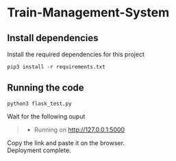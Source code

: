 # Train-Management-System
## Install dependencies
Install the required dependencies for this project   
```
pip3 install -r requirements.txt
```
## Running the code
```
python3 flask_test.py
```
Wait for the following ouput   
> * Running on http://127.0.0.1:5000   

Copy the link and paste it on the browser.   
Deployment complete.
